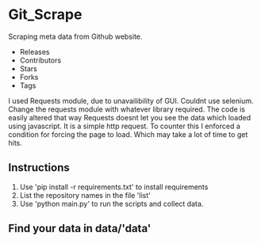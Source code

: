 # Git_Scrape
Scraping meta data from Github website. 

* Releases
* Contributors
* Stars
* Forks
* Tags

I used Requests module, due to unavailibility of GUI. Couldnt use selenium. Change the requests module with whatever library required. The code is easily altered that way
Requests doesnt let you see the data which loaded using javascript. It is a simple http request. To counter this I enforced a condition for forcing the page to load. Which may take a lot of time to get hits.


## Instructions

1) Use 'pip install -r requirements.txt' to install requirements
2) List the repository names in the file 'list'
3) Use 'python main.py' to run the scripts and collect data.

## Find your data in data/'data'

